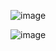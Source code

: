 ![image](https://github.com/Asha130819/source-tree-tutorial/assets/87024352/96ddba95-a268-431e-8846-375aebaca854)

![image](https://github.com/Asha130819/source-tree-tutorial/assets/87024352/737e4f6e-8603-4181-9456-511d671f7d2d)




